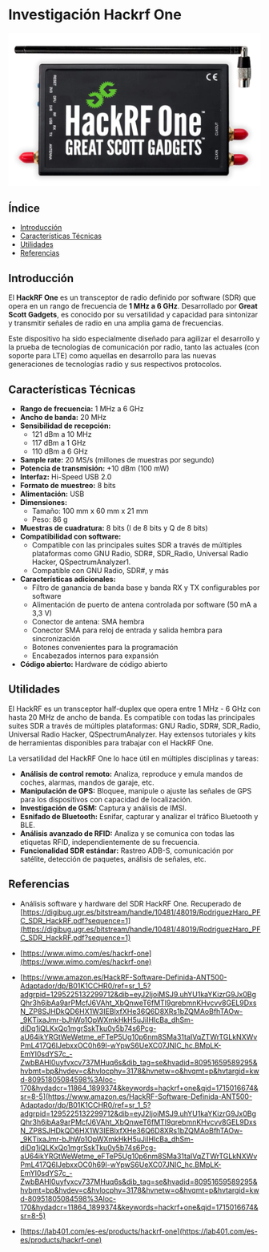 # Investigación Hackrf One

![HACKRF-ONE](img/HackRF-One-Cheap-SDR-Antenna_1154x700.png)

## Índice

- [Introducción](#introducción)
- [Características Técnicas](#características-técnicas)
- [Utilidades](#utilidades)
- [Referencias](#referencias)

## Introducción

El **HackRF One** es un transceptor de radio definido por software (SDR) que opera en un rango de frecuencia de **1 MHz a 6 GHz**. Desarrollado por **Great Scott Gadgets**, es conocido por su versatilidad y capacidad para sintonizar y transmitir señales de radio en una amplia gama de frecuencias.

Este dispositivo ha sido especialmente diseñado para agilizar el desarrollo y la prueba de tecnologías de comunicación por radio, tanto las actuales (con soporte para LTE) como aquellas en desarrollo para las nuevas generaciones de tecnologías radio y sus respectivos protocolos.

## Características Técnicas

- **Rango de frecuencia:** 1 MHz a 6 GHz
- **Ancho de banda:** 20 MHz
- **Sensibilidad de recepción:**
    - 121 dBm a 10 MHz
    - 117 dBm a 1 GHz
    - 110 dBm a 6 GHz
- **Sample rate:** 20 MS/s (millones de muestras por segundo)
- **Potencia de transmisión:** +10 dBm (100 mW)
- **Interfaz:** Hi-Speed USB 2.0
- **Formato de muestreo:** 8 bits
- **Alimentación:** USB
- **Dimensiones:**
    - Tamaño: 100 mm x 60 mm x 21 mm
    - Peso: 86 g
- **Muestras de cuadratura:** 8 bits (I de 8 bits y Q de 8 bits)
- **Compatibilidad con software:**
    - Compatible con las principales suites SDR a través de múltiples plataformas como GNU Radio, SDR#, SDR_Radio, Universal Radio Hacker, QSpectrumAnalyzer1.
    - Compatible con GNU Radio, SDR#, y más
- **Características adicionales:**
    - Filtro de ganancia de banda base y banda RX y TX configurables por software
    - Alimentación de puerto de antena controlada por software (50 mA a 3,3 V)
    - Conector de antena: SMA hembra
    - Conector SMA para reloj de entrada y salida hembra para sincronización
    - Botones convenientes para la programación
    - Encabezados internos para expansión
- **Código abierto:** Hardware de código abierto

## Utilidades

El HackRF es un transceptor half-duplex que opera entre 1 MHz - 6 GHz con hasta 20 MHz de ancho de banda. Es compatible con todas las principales suites SDR a través de múltiples plataformas: GNU Radio, SDR#, SDR_Radio, Universal Radio Hacker, QSpectrumAnalyzer. Hay extensos tutoriales y kits de herramientas disponibles para trabajar con el HackRF One.

La versatilidad del HackRF One lo hace útil en múltiples disciplinas y tareas:

- **Análisis de control remoto:** Analiza, reproduce y emula mandos de coches, alarmas, mandos de garaje, etc.
- **Manipulación de GPS:** Bloquee, manipule o ajuste las señales de GPS para los dispositivos con capacidad de localización.
- **Investigación de GSM:** Captura y análisis de IMSI.
- **Esnifado de Bluetooth:** Esnifar, capturar y analizar el tráfico Bluetooth y BLE.
- **Análisis avanzado de RFID:** Analiza y se comunica con todas las etiquetas RFID, independientemente de su frecuencia.
- **Funcionalidad SDR estándar:** Rastreo ADB-S, comunicación por satélite, detección de paquetes, análisis de señales, etc.

## Referencias

- Análisis software y hardware del SDR HackRF One. Recuperado de [https://digibug.ugr.es/bitstream/handle/10481/48019/RodriguezHaro_PFC_SDR_HackRF.pdf?sequence=1](https://digibug.ugr.es/bitstream/handle/10481/48019/RodriguezHaro_PFC_SDR_HackRF.pdf?sequence=1)

- [https://www.wimo.com/es/hackrf-one](https://www.wimo.com/es/hackrf-one)

- [https://www.amazon.es/HackRF-Software-Definida-ANT500-Adaptador/dp/B01K1CCHR0/ref=sr_1_5?adgrpid=1295225132299712&dib=eyJ2IjoiMSJ9.uhYU1kaYKizrG9Jx0BgQhr3h6jbAa9arPMcfJ6VAht_XbQnweT6fMTI9qrebmnKHvcvv8GEL9DxsN_ZP8SJHDkQD6HX1W3IEBlxfXHe36Q6D8XRs1bZQMAoBfhTAOw-_9KTixaJmr-bJhWo1OpWXmkHkH5uJiIHIcBa_dhSm-diDq1iQLKxQo1mgrSskTku0y5b74s6Pcg-aU64ikYRGtWeWetme_eFTeP5Ug10p6nm8SMa31taIVqZTWrTGLkNXWvPmL417Q6IJebxxOC0h69l-wYpwS6UeXC07JNlC_hc.BMpLK-EmYI0sdYS7c_-ZwbBAHI0uyfvxcv737MHuq6s&dib_tag=se&hvadid=80951659589295&hvbmt=bp&hvdev=c&hvlocphy=3178&hvnetw=o&hvqmt=p&hvtargid=kwd-80951805084598%3Aloc-170&hydadcr=11864_1899374&keywords=hackrf+one&qid=1715016674&sr=8-5](https://www.amazon.es/HackRF-Software-Definida-ANT500-Adaptador/dp/B01K1CCHR0/ref=sr_1_5?adgrpid=1295225132299712&dib=eyJ2IjoiMSJ9.uhYU1kaYKizrG9Jx0BgQhr3h6jbAa9arPMcfJ6VAht_XbQnweT6fMTI9qrebmnKHvcvv8GEL9DxsN_ZP8SJHDkQD6HX1W3IEBlxfXHe36Q6D8XRs1bZQMAoBfhTAOw-_9KTixaJmr-bJhWo1OpWXmkHkH5uJiIHIcBa_dhSm-diDq1iQLKxQo1mgrSskTku0y5b74s6Pcg-aU64ikYRGtWeWetme_eFTeP5Ug10p6nm8SMa31taIVqZTWrTGLkNXWvPmL417Q6IJebxxOC0h69l-wYpwS6UeXC07JNlC_hc.BMpLK-EmYI0sdYS7c_-ZwbBAHI0uyfvxcv737MHuq6s&dib_tag=se&hvadid=80951659589295&hvbmt=bp&hvdev=c&hvlocphy=3178&hvnetw=o&hvqmt=p&hvtargid=kwd-80951805084598%3Aloc-170&hydadcr=11864_1899374&keywords=hackrf+one&qid=1715016674&sr=8-5)

- [https://lab401.com/es-es/products/hackrf-one](https://lab401.com/es-es/products/hackrf-one)